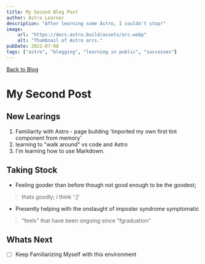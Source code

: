 ```yaml
---
title: My Second Blog Post
author: Astro Learner
description: "After learning some Astro, I couldn't stop!"
image:
    url: "https://docs.astro.build/assets/arc.webp"
    alt: "Thumbnail of Astro arcs."
pubDate: 2022-07-08
tags: ["astro", "blogging", "learning in public", "successes"]
---
```

[Back to Blog](https://gryn-astro-demo.netlify.app/blog/)
# My Second Post

## New Learings

1. Familiarity with Astro - page building 'Imported my own first tint component from memory'
2. learning to "walk around" vs code and Astro
3. I'm learning how to use Markdown.

## Taking Stock
- Feeling gooder than before though not good enough to be the goodest; 
> thats  goodly; i think ':]'
> 
- Presently helping with the onslaught of imposter syndrome symptomatic
> "feels" that have been ongoing since "fgraduation"


## Whats Next 

- [ ] Keep Familiarizing Myself with this environment